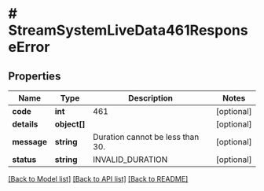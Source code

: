 # # StreamSystemLiveData461ResponseError

## Properties

Name | Type | Description | Notes
------------ | ------------- | ------------- | -------------
**code** | **int** | 461 | [optional]
**details** | **object[]** |  | [optional]
**message** | **string** | Duration cannot be less than 30. | [optional]
**status** | **string** | INVALID_DURATION | [optional]

[[Back to Model list]](../../README.md#models) [[Back to API list]](../../README.md#endpoints) [[Back to README]](../../README.md)
